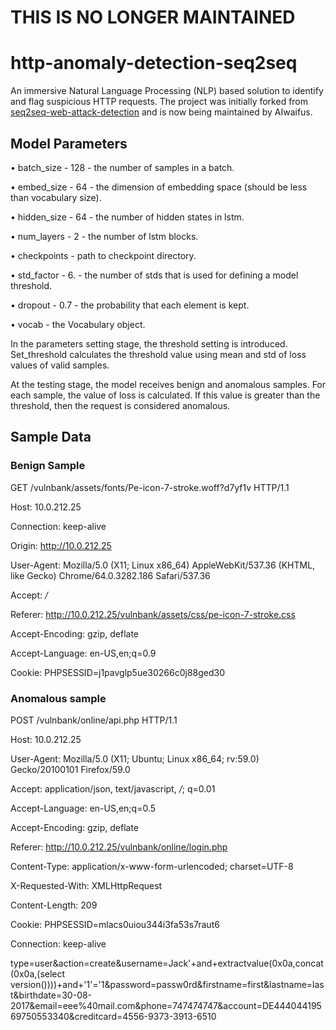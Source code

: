 # THIS IS NO LONGER MAINTAINED
# http-anomaly-detection-seq2seq
An immersive Natural Language Processing (NLP) based solution to identify and flag suspicious HTTP requests. The project was initially forked from [seq2seq-web-attack-detection](https://github.com/PositiveTechnologies/seq2seq-web-attack-detection) and is now being maintained by AIwaifus. 

## Model Parameters
• batch_size - 128 - the number of samples in a batch.

• embed_size - 64 -  the dimension of embedding space (should be less than vocabulary size).

• hidden_size - 64 - the number of hidden states in lstm.

• num_layers - 2 - the number of lstm blocks.

• checkpoints - path to checkpoint directory.

• std_factor - 6. - the number of stds that is used for defining a model threshold.

• dropout - 0.7 - the probability that each element is kept.

• vocab - the Vocabulary object.

In the parameters setting stage,  the threshold setting is introduced. Set_threshold calculates the threshold value using mean and std of loss values of valid samples.

At the testing stage, the model receives benign and anomalous samples. For each sample, the value of loss is calculated. If this value is greater than the threshold, then the request is considered anomalous.

## Sample Data

### Benign Sample

GET /vulnbank/assets/fonts/Pe-icon-7-stroke.woff?d7yf1v HTTP/1.1

Host: 10.0.212.25

Connection: keep-alive

Origin: http://10.0.212.25

User-Agent: Mozilla/5.0 (X11; Linux x86_64) AppleWebKit/537.36 (KHTML, like Gecko) Chrome/64.0.3282.186 Safari/537.36

Accept: */*

Referer: http://10.0.212.25/vulnbank/assets/css/pe-icon-7-stroke.css

Accept-Encoding: gzip, deflate

Accept-Language: en-US,en;q=0.9

Cookie: PHPSESSID=j1pavglp5ue30266c0j88ged30

### Anomalous sample

POST /vulnbank/online/api.php HTTP/1.1

Host: 10.0.212.25

User-Agent: Mozilla/5.0 (X11; Ubuntu; Linux x86_64; rv:59.0) Gecko/20100101 Firefox/59.0

Accept: application/json, text/javascript, */*; q=0.01

Accept-Language: en-US,en;q=0.5

Accept-Encoding: gzip, deflate

Referer: http://10.0.212.25/vulnbank/online/login.php

Content-Type: application/x-www-form-urlencoded; charset=UTF-8

X-Requested-With: XMLHttpRequest

Content-Length: 209

Cookie: PHPSESSID=mlacs0uiou344i3fa53s7raut6

Connection: keep-alive

type=user&action=create&username=Jack'+and+extractvalue(0x0a,concat(0x0a,(select version())))+and+'1'='1&password=passw0rd&firstname=first&lastname=last&birthdate=30-08-2017&email=eee%40mail.com&phone=747474747&account=DE44404419569750553340&creditcard=4556-9373-3913-6510
